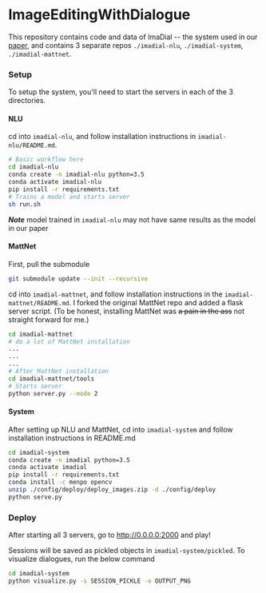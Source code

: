 # ImageEditingWithDialogue

This repository contains code and data of ImaDial -- the system used in our [paper](), and contains 3 separate repos ```./imadial-nlu```, ```./imadial-system```, ```./imadial-mattnet```. 

### Setup

To setup the system, you'll need to start the servers in each of the 3 directories.

#### NLU

cd into ```imadial-nlu```, and follow installation instructions in ```imadial-nlu/README.md```.

```bash
# Basic workflow here
cd imadial-nlu 
conda create -n imadial-nlu python=3.5 
conda activate imadial-nlu 
pip install -r requirements.txt 
# Trains a model and starts server
sh run.sh 
```

***Note*** model trained in ```imadial-nlu``` may not have same results as the model in our paper

#### MattNet

First, pull the submodule 
```bash
git submodule update --init --recursive
```

cd into ```imadial-mattnet```, and follow installation instructions in the ```imadial-mattnet/README.md```.  I forked the original MattNet repo and added a flask server script.  (To be honest, installing MattNet was ~~a pain in the ass~~ not straight forward for me.)

```bash
cd imadial-mattnet
# do a lot of MattNet installation
...
...
...
# After MattNet installation
cd imadial-mattnet/tools
# Starts server
python server.py --mode 2
```


#### System 

After setting up NLU and MattNet, cd into ```imadial-system``` and follow installation instructions in README.md

```bash
cd imadial-system 
conda create -n imadial python=3.5 
conda activate imadial 
pip install -r requirements.txt 
conda install -c menpo opencv 
unzip ./config/deploy/deploy_images.zip -d ./config/deploy
python serve.py 
```

### Deploy 

After starting all 3 servers, go to http://0.0.0.0:2000 and play!  

Sessions will be saved as pickled objects in ```imadial-system/pickled```.  To visualize dialogues, run the below command
```bash
cd imadial-system 
python visualize.py -s SESSION_PICKLE -o OUTPUT_PNG
```
